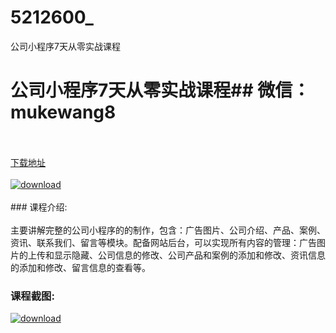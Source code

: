 # 5212600_
公司小程序7天从零实战课程
# 公司小程序7天从零实战课程## 微信：mukewang8
<br/></br>[下载地址](http://www.36tz.cn/article/5212600 "下载地址")
<br/></br>[![download](http://36tz.cn/muke_img/2020_04_2-116.png "下载地址")](http://www.36tz.cn/article/5212600 "下载地址")
<br/></br>### 课程介绍:<br/></br>主要讲解完整的公司小程序的的制作，包含：广告图片、公司介绍、产品、案例、资讯、联系我们、留言等模块。配备网站后台，可以实现所有内容的管理：广告图片的上传和显示隐藏、公司信息的修改、公司产品和案例的添加和修改、资讯信息的添加和修改、留言信息的查看等。

### 课程截图:
[![download](http://36tz.cn/muke_img/2020_04_1-180.png "下载地址")](http://www.36tz.cn/article/5212600 "下载地址")
